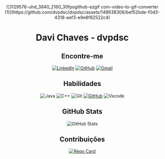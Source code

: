 
<center>
  ![3129576-uhd_3840_2160_30fpsgithub-ezgif com-video-to-gif-converter (1)](https://github.com/dvpdsc/dvpdsc/assets/148638306/bef52bde-f0d3-4318-aef3-e9e8f82522c4)



# Davi Chaves - dvpdsc

## Encontre-me 
[![LinkedIn](https://img.shields.io/badge/LinkedIn-2C2D72?style=for-the-badge&logo=linkedin&logoColor=white)](https://www.linkedin.com/in/davi-chaves-319a1826b/)  [![GitHub](https://img.shields.io/badge/GitHub-100000?style=for-the-badge&logo=github&logoColor=white)](https://github.com/dvpdsc) [![Gmail](https://img.shields.io/badge/Gmail-DD0031?style=for-the-badge&logo=gmail&logoColor=red)](mailto:dvpdsc@gmail.com) 

## Habilidades
![Java](https://img.shields.io/badge/java-%23ED8B00.svg?style=for-the-badge&logo=openjdk&logoColor=white) ![C++](https://img.shields.io/badge/C%2B%2B-00599C?style=for-the-badge&logo=c%2B%2B&logoColor=white) ![Git](https://img.shields.io/badge/GIT-E44C30?style=for-the-badge&logo=git&logoColor=white) [![GitHub](https://img.shields.io/badge/GitHub-E44C30?style=for-the-badge&logo=github&logoColor=white)](https://github.com/SEUUSERNAME) ![Vscode](https://img.shields.io/badge/Vscode-007ACC?style=for-the-badge&logo=visual-studio-code&logoColor=white)

## GitHub Stats
![GitHub Stats](https://github-readme-stats.vercel.app/api?username=dvpdsc&theme=transparent&bg_color=000&border_color=30A3DC&show_icons=true&icon_color=30A3DC&title_color=E94D5F&text_color=FFF) 


## Contribuições 
[![Repo Card](https://github-readme-stats.vercel.app/api/pin/?username=dvpdsc&repo=dio-lab-open-source&bg_color=000&border_color=30A3DC&show_icons=true&icon_color=30A3DC&title_color=E94D5F&text_color=FFF)](https://github.com/dvpdsc/dio-lab-open-source)
